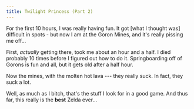 ```yaml
---
title: Twilight Princess (Part 2)
---
```


For the first 10 hours, I was really having fun. It got [what I thought was]
difficult in spots - but now I am at the Goron Mines, and it's really pissing
me off...

First, _actually_ getting there, took me about an hour and a half. I died
probably 10 times before I figured out how to do it. Springboarding off of
Gorons is fun and all, but it gets old after a half hour.

Now the mines, with the molten hot lava --- they really suck. In fact, they
suck a lot.

Well, as much as I bitch, that's the stuff I look for in a good game. And
thus far, this really is the **best** Zelda ever...
